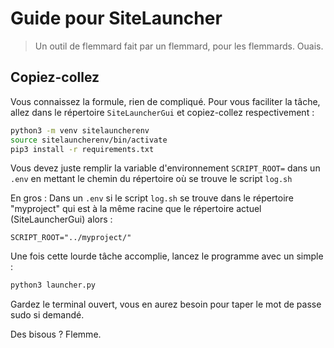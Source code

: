 
# Guide pour SiteLauncher

> Un outil de flemmard fait par un flemmard, pour les flemmards.
> Ouais.

## Copiez-collez

Vous connaissez la formule, rien de compliqué.
Pour vous faciliter la tâche, allez dans le répertoire `SiteLauncherGui`
et copiez-collez respectivement :

```bash
python3 -m venv sitelauncherenv
source sitelauncherenv/bin/activate
pip3 install -r requirements.txt
```
Vous devez juste remplir la variable d'environnement
`SCRIPT_ROOT=` dans un `.env` en mettant le chemin du répertoire où se trouve le script `log.sh`

En gros :
Dans un `.env` si le script `log.sh` se trouve dans le répertoire "myproject" qui est à la même racine que le répertoire actuel (SiteLauncherGui) alors :
```
SCRIPT_ROOT="../myproject/"
```


Une fois cette lourde tâche accomplie, lancez le programme avec un simple :
```bash
python3 launcher.py
```
Gardez le terminal ouvert, vous en aurez besoin pour taper le mot de passe sudo si demandé.

Des bisous ? Flemme.
